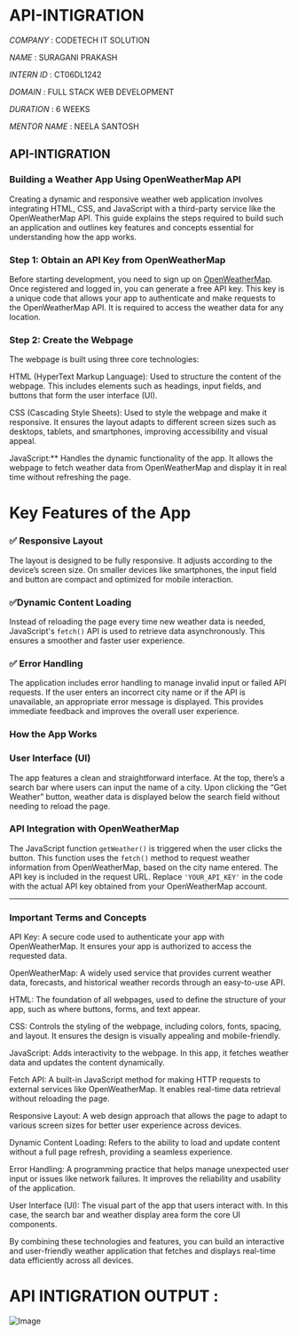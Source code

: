 # API-INTIGRATION

*COMPANY* : CODETECH IT SOLUTION

*NAME* : SURAGANI PRAKASH

*INTERN ID* : CT06DL1242

*DOMAIN* : FULL STACK WEB DEVELOPMENT

*DURATION* : 6 WEEKS

*MENTOR NAME* : NEELA SANTOSH

## API-INTIGRATION

### Building a Weather App Using OpenWeatherMap API

Creating a dynamic and responsive weather web application involves integrating HTML, CSS, and JavaScript with a third-party service like the OpenWeatherMap API. This guide explains the steps required to build such an application and outlines key features and concepts essential for understanding how the app works.

### Step 1: Obtain an API Key from OpenWeatherMap

Before starting development, you need to sign up on [OpenWeatherMap](https://openweathermap.org/api). Once registered and logged in, you can generate a free API key. This key is a unique code that allows your app to authenticate and make requests to the OpenWeatherMap API. It is required to access the weather data for any location.

### Step 2: Create the Webpage

The webpage is built using three core technologies:

HTML (HyperText Markup Language): Used to structure the content of the webpage. This includes elements such as headings, input fields, and buttons that form the user interface (UI).

CSS (Cascading Style Sheets): Used to style the webpage and make it responsive. It ensures the layout adapts to different screen sizes such as desktops, tablets, and smartphones, improving accessibility and visual appeal.

JavaScript:** Handles the dynamic functionality of the app. It allows the webpage to fetch weather data from OpenWeatherMap and display it in real time without refreshing the page.

# Key Features of the App

### ✅ Responsive Layout

The layout is designed to be fully responsive. It adjusts according to the device’s screen size. On smaller devices like smartphones, the input field and button are compact and optimized for mobile interaction.

### ✅Dynamic Content Loading

Instead of reloading the page every time new weather data is needed, JavaScript's `fetch()` API is used to retrieve data asynchronously. This ensures a smoother and faster user experience.

### ✅ Error Handling

The application includes error handling to manage invalid input or failed API requests. If the user enters an incorrect city name or if the API is unavailable, an appropriate error message is displayed. This provides immediate feedback and improves the overall user experience.

### How the App Works

### User Interface (UI)

The app features a clean and straightforward interface. At the top, there’s a search bar where users can input the name of a city. Upon clicking the “Get Weather” button, weather data is displayed below the search field without needing to reload the page.

### API Integration with OpenWeatherMap

The JavaScript function `getWeather()` is triggered when the user clicks the button. This function uses the `fetch()` method to request weather information from OpenWeatherMap, based on the city name entered. The API key is included in the request URL. Replace `'YOUR_API_KEY'` in the code with the actual API key obtained from your OpenWeatherMap account.

---

### Important Terms and Concepts

API Key: A secure code used to authenticate your app with OpenWeatherMap. It ensures your app is authorized to access the requested data.

OpenWeatherMap: A widely used service that provides current weather data, forecasts, and historical weather records through an easy-to-use API.

HTML: The foundation of all webpages, used to define the structure of your app, such as where buttons, forms, and text appear.

CSS: Controls the styling of the webpage, including colors, fonts, spacing, and layout. It ensures the design is visually appealing and mobile-friendly.

JavaScript: Adds interactivity to the webpage. In this app, it fetches weather data and updates the content dynamically.

Fetch API: A built-in JavaScript method for making HTTP requests to external services like OpenWeatherMap. It enables real-time data retrieval without reloading the page.

Responsive Layout: A web design approach that allows the page to adapt to various screen sizes for better user experience across devices.

Dynamic Content Loading: Refers to the ability to load and update content without a full page refresh, providing a seamless experience.

Error Handling: A programming practice that helps manage unexpected user input or issues like network failures. It improves the reliability and usability of the application.

User Interface (UI): The visual part of the app that users interact with. In this case, the search bar and weather display area form the core UI components.

By combining these technologies and features, you can build an interactive and user-friendly weather application that fetches and displays real-time data efficiently across all devices.

# API INTIGRATION OUTPUT :

![Image](https://github.com/user-attachments/assets/bf00f279-ba29-4686-8f55-25eadcf81951)

